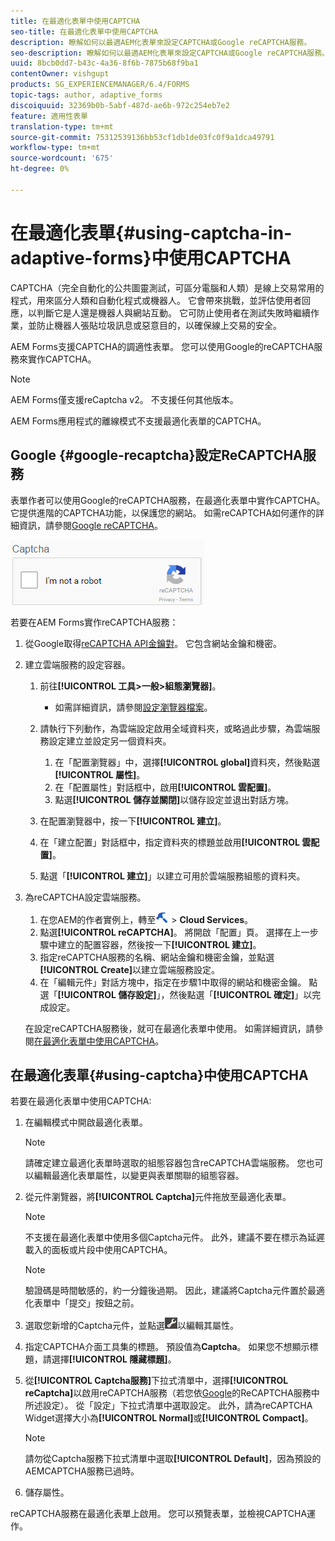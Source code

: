 ```yaml
---
title: 在最適化表單中使用CAPTCHA
seo-title: 在最適化表單中使用CAPTCHA
description: 瞭解如何以最適AEM化表單來設定CAPTCHA或Google reCAPTCHA服務。
seo-description: 瞭解如何以最適AEM化表單來設定CAPTCHA或Google reCAPTCHA服務。
uuid: 8bcb0dd7-b43c-4a36-8f6b-7875b68f9ba1
contentOwner: vishgupt
products: SG_EXPERIENCEMANAGER/6.4/FORMS
topic-tags: author, adaptive_forms
discoiquuid: 32369b0b-5abf-487d-ae6b-972c254eb7e2
feature: 適用性表單
translation-type: tm+mt
source-git-commit: 75312539136bb53cf1db1de03fc0f9a1dca49791
workflow-type: tm+mt
source-wordcount: '675'
ht-degree: 0%

---
```



# 在最適化表單{#using-captcha-in-adaptive-forms}中使用CAPTCHA

CAPTCHA（完全自動化的公共圖靈測試，可區分電腦和人類）是線上交易常用的程式，用來區分人類和自動化程式或機器人。 它會帶來挑戰，並評估使用者回應，以判斷它是人還是機器人與網站互動。 它可防止使用者在測試失敗時繼續作業，並防止機器人張貼垃圾訊息或惡意目的，以確保線上交易的安全。

AEM Forms支援CAPTCHA的調適性表單。 您可以使用Google的reCAPTCHA服務來實作CAPTCHA。

>[!NOTE]
>
>AEM Forms僅支援reCaptcha v2。 不支援任何其他版本。
>
>AEM Forms應用程式的離線模式不支援最適化表單的CAPTCHA。

## Google {#google-recaptcha}設定ReCAPTCHA服務

表單作者可以使用Google的reCAPTCHA服務，在最適化表單中實作CAPTCHA。 它提供進階的CAPTCHA功能，以保護您的網站。 如需reCAPTCHA如何運作的詳細資訊，請參閱[Google reCAPTCHA](https://developers.google.com/recaptcha/)。

![recaptcha](assets/recaptcha.png)

若要在AEM Forms實作reCAPTCHA服務：

1. 從Google取得[reCAPTCHA API金鑰對](https://www.google.com/recaptcha/admin)。 它包含網站金鑰和機密。
1. 建立雲端服務的設定容器。

   1. 前往&#x200B;**[!UICONTROL 工具>一般>組態瀏覽器]**。
      * 如需詳細資訊，請參閱[設定瀏覽器檔案](/help/sites-administering/configurations.md)。
   1. 請執行下列動作，為雲端設定啟用全域資料夾，或略過此步驟，為雲端服務設定建立並設定另一個資料夾。

      1. 在「配置瀏覽器」中，選擇&#x200B;**[!UICONTROL global]**&#x200B;資料夾，然後點選&#x200B;**[!UICONTROL 屬性]**。
      1. 在「配置屬性」對話框中，啟用&#x200B;**[!UICONTROL 雲配置]**。
      1. 點選&#x200B;**[!UICONTROL 儲存並關閉]**&#x200B;以儲存設定並退出對話方塊。
   1. 在配置瀏覽器中，按一下&#x200B;**[!UICONTROL 建立]**。
   1. 在「建立配置」對話框中，指定資料夾的標題並啟用&#x200B;**[!UICONTROL 雲配置]**。
   1. 點選「**[!UICONTROL 建立]**」以建立可用於雲端服務組態的資料夾。


1. 為reCAPTCHA設定雲端服務。

   1. 在您AEM的作者實例上，轉至![tools](assets/tools.png) > **Cloud Services**。
   1. 點選&#x200B;**[!UICONTROL reCAPTCHA]**。 將開啟「配置」頁。 選擇在上一步驟中建立的配置容器，然後按一下&#x200B;**[!UICONTROL 建立]**。
   1. 指定reCAPTCHA服務的名稱、網站金鑰和機密金鑰，並點選&#x200B;**[!UICONTROL Create]**&#x200B;以建立雲端服務設定。
   1. 在「編輯元件」對話方塊中，指定在步驟1中取得的網站和機密金鑰。 點選「**[!UICONTROL 儲存設定]**」，然後點選「**[!UICONTROL 確定]**」以完成設定。

   在設定reCAPTCHA服務後，就可在最適化表單中使用。 如需詳細資訊，請參閱[在最適化表單中使用CAPTCHA](#using-captcha)。

## 在最適化表單{#using-captcha}中使用CAPTCHA

若要在最適化表單中使用CAPTCHA:

1. 在編輯模式中開啟最適化表單。

   >[!NOTE]
   >
   >請確定建立最適化表單時選取的組態容器包含reCAPTCHA雲端服務。 您也可以編輯最適化表單屬性，以變更與表單關聯的組態容器。

1. 從元件瀏覽器，將&#x200B;**[!UICONTROL Captcha]**&#x200B;元件拖放至最適化表單。

   >[!NOTE]
   >
   >不支援在最適化表單中使用多個Captcha元件。 此外，建議不要在標示為延遲載入的面板或片段中使用CAPTCHA。

   >[!NOTE]
   >
   >驗證碼是時間敏感的，約一分鐘後過期。 因此，建議將Captcha元件置於最適化表單中「提交」按鈕之前。

1. 選取您新增的Captcha元件，並點選![cmppr](assets/cmppr.png)以編輯其屬性。
1. 指定CAPTCHA介面工具集的標題。 預設值為&#x200B;**Captcha**。 如果您不想顯示標題，請選擇&#x200B;**[!UICONTROL 隱藏標題]**。
1. 從&#x200B;**[!UICONTROL Captcha服務]**&#x200B;下拉式清單中，選擇&#x200B;**[!UICONTROL reCaptcha]**&#x200B;以啟用reCAPTCHA服務（若您依[Google](#google-recaptcha)的ReCAPTCHA服務中所述設定）。 從「設定」下拉式清單中選取設定。 此外，請為reCAPTCHA Widget選擇大小為&#x200B;**[!UICONTROL Normal]**&#x200B;或&#x200B;**[!UICONTROL Compact]**。

   >[!NOTE]
   >
   >請勿從Captcha服務下拉式清單中選取&#x200B;**[!UICONTROL Default]**，因為預設的AEMCAPTCHA服務已過時。

1. 儲存屬性。

reCAPTCHA服務在最適化表單上啟用。 您可以預覽表單，並檢視CAPTCHA運作。
